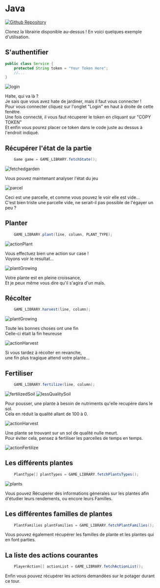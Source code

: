 # Java

[![Github Repository](https://img.shields.io/badge/Repository-Github-f5f5f5.svg)](https://github.com/Permagame-2021/java-bot/)

Clonez la librairie disponible au-dessus !
En voici quelques exemple d'utilisation.

## S'authentifier

```java
public class Service {
    protected String token = "Your Token Here";
    //...
}
```

<img src="https://raw.githubusercontent.com/Permagame-2021/java-bot/master/screenshots/login.png" title="login" className="otherImages">

Halte, qui va là ?<br/>
Je sais que vous avez hate de jardiner, mais il faut vous connecter !<br/>
Pour vous connecter cliquez sur l'onglet "Login" en haut à droite de cette fenêtre.<br/>
Une fois connecté, il vous faut récuperer le token en cliquant sur "COPY TOKEN"<br/>
Et enfin vous pourez placer ce token dans le code juste au dessus à l'endroit indiqué.

## Récupérer l'état de la partie

```java
    Game game = GAME_LIBRARY.fetchState();
```

<img src="https://raw.githubusercontent.com/Permagame-2021/java-bot/master/screenshots/fetchedGarden.png" title="fetchedgarden" className="fetchedGarden">

Vous pouvez maintenant analyser l'état du jeu

<img src="https://raw.githubusercontent.com/Permagame-2021/java-bot/master/screenshots/fertilizedSoil.png" title="parcel" className="otherImages" />

Ceci est une parcelle, et comme vous pouvez le voir elle est vide... <br/>
C'est bien triste une parcelle vide, ne serait-il pas possible de l'égayer un peu ?

## Planter

```java
    GAME_LIBRARY.plant(line, column, PLANT_TYPE);
```

<img src="https://raw.githubusercontent.com/Permagame-2021/java-bot/master/screenshots/actionPlant.png" title="actionPlant" className="otherImages">

Vous effectuez bien une action sur case !<br/>
Voyons voir le resultat...

<img src="https://raw.githubusercontent.com/Permagame-2021/java-bot/master/screenshots/plantGrowing.png" title="plantGrowing" className="otherImages">

Votre plante est en pleine croissance,<br/>
Et je peux même vous dire qu'il s'agira d'un maïs.

## Récolter

```java
    GAME_LIBRARY.harvest(line, column);
```

<img src="https://raw.githubusercontent.com/Permagame-2021/java-bot/master/screenshots/actionHarvest.png" title="plantGrowing" className="otherImages">

Toute les bonnes choses ont une fin<br/>
Celle-ci était la fin heureuse

<img src="https://raw.githubusercontent.com/Permagame-2021/java-bot/master/screenshots/plantDead.png" title="actionHarvest" className="otherImages">

Si vous tardez à récolter en revanche,<br/>
une fin plus tragique attend votre plante...

## Fertiliser

```java
    GAME_LIBRARY.fertilize(line, column);
```

<img src="https://raw.githubusercontent.com/Permagame-2021/java-bot/master/screenshots/fertilizedSoil.png" title="fertilizedSoil" className="otherImages">
<img src="https://raw.githubusercontent.com/Permagame-2021/java-bot/master/screenshots/lessQualitySoil.png" title="lessQualitySoil" className="otherImages">

Pour pousser, une plante à besoin de nutriments qu'elle recupère dans le sol.<br/>
Cela en réduit la qualité allant de 100 à 0.

<img src="https://raw.githubusercontent.com/Permagame-2021/java-bot/master/screenshots/plantDeadNoQuality.png" title="actionHarvest" className="otherImages">

Une plante se trouvant sur un sol de qualité nulle meurt.<br/>
Pour éviter cela, pensez à fertiliser les parcelles de temps en temps.

<img src="https://raw.githubusercontent.com/Permagame-2021/java-bot/master/screenshots/actionFertilize.png" title="actionFertilize" className="otherImages">

## Les différents plantes

```java
    PlantType[] plantTypes = GAME_LIBRARY.fetchPlantsTypes();
```

<img src="https://raw.githubusercontent.com/Permagame-2021/java-bot/master/screenshots/plants.png" title="plants" className="otherImages">

Vous pouvez Récuperer des informations génerales sur les plantes afin d'étudier leurs rendements, ou encore leurs Familles.

## Les différentes familles de plantes

```java
    PlantFamilies plantFamilies = GAME_LIBRARY.fetchPlantFamilies();
```

Vous pouvez également récupérer les familles de plante et les plantes qui en font parties.

## La liste des actions courantes

```java
    PlayerAction[] actionList = GAME_LIBRARY.fetchActionList();
```

Enfin vous pouvez récupérer les actions demandées sur le potager durant ce tour.
